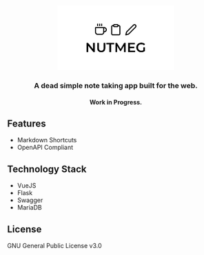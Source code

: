 <div align="center">
    <img src=".github/nutmeg.png" height="150">
</div>

<h3 align="center">A dead simple note taking app built for the web.</h3>
<h4 align="center">Work in Progress.</h4>

## Features
- Markdown Shortcuts
- OpenAPI Compliant

## Technology Stack
- VueJS
- Flask
- Swagger
- MariaDB

## License
GNU General Public License v3.0